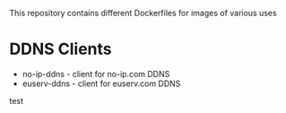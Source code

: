 This repository contains different Dockerfiles for images of various uses

# DDNS Clients

* no-ip-ddns - client for no-ip.com DDNS
* euserv-ddns - client for euserv.com DDNS

test
